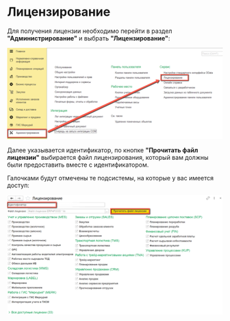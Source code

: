 # Лицензирование

Для получения лицензии необходимо перейти в раздел **"Администрирование"** и выбрать **"Лицензирование"**:

[![1][1]][1]

Далее указывается идентификатор, по кнопке **"Прочитать файл лицензии"** выбирается файл лицензирования, который вам должны были предоставить вместе с идентификатором.

Галочками будут отмечены те подсистемы, на которые у вас имеется доступ:

[![2][2]][2]

[1]: Licensing.assets/1.png
[2]: Licensing.assets/2.png
